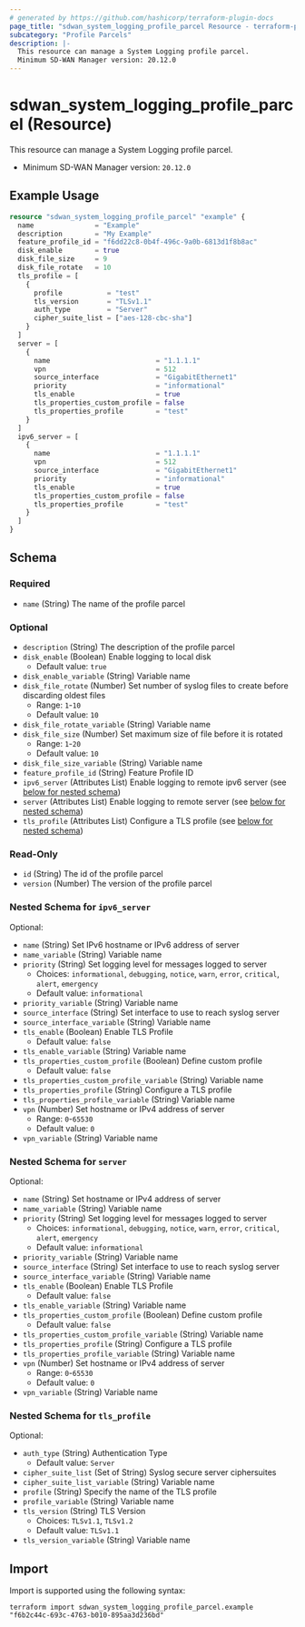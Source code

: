 ```yaml
---
# generated by https://github.com/hashicorp/terraform-plugin-docs
page_title: "sdwan_system_logging_profile_parcel Resource - terraform-provider-sdwan"
subcategory: "Profile Parcels"
description: |-
  This resource can manage a System Logging profile parcel.
  Minimum SD-WAN Manager version: 20.12.0
---
```


# sdwan_system_logging_profile_parcel (Resource)

This resource can manage a System Logging profile parcel.
  - Minimum SD-WAN Manager version: `20.12.0`

## Example Usage

```terraform
resource "sdwan_system_logging_profile_parcel" "example" {
  name               = "Example"
  description        = "My Example"
  feature_profile_id = "f6dd22c8-0b4f-496c-9a0b-6813d1f8b8ac"
  disk_enable        = true
  disk_file_size     = 9
  disk_file_rotate   = 10
  tls_profile = [
    {
      profile           = "test"
      tls_version       = "TLSv1.1"
      auth_type         = "Server"
      cipher_suite_list = ["aes-128-cbc-sha"]
    }
  ]
  server = [
    {
      name                          = "1.1.1.1"
      vpn                           = 512
      source_interface              = "GigabitEthernet1"
      priority                      = "informational"
      tls_enable                    = true
      tls_properties_custom_profile = false
      tls_properties_profile        = "test"
    }
  ]
  ipv6_server = [
    {
      name                          = "1.1.1.1"
      vpn                           = 512
      source_interface              = "GigabitEthernet1"
      priority                      = "informational"
      tls_enable                    = true
      tls_properties_custom_profile = false
      tls_properties_profile        = "test"
    }
  ]
}
```

<!-- schema generated by tfplugindocs -->
## Schema

### Required

- `name` (String) The name of the profile parcel

### Optional

- `description` (String) The description of the profile parcel
- `disk_enable` (Boolean) Enable logging to local disk
  - Default value: `true`
- `disk_enable_variable` (String) Variable name
- `disk_file_rotate` (Number) Set number of syslog files to create before discarding oldest files
  - Range: `1`-`10`
  - Default value: `10`
- `disk_file_rotate_variable` (String) Variable name
- `disk_file_size` (Number) Set maximum size of file before it is rotated
  - Range: `1`-`20`
  - Default value: `10`
- `disk_file_size_variable` (String) Variable name
- `feature_profile_id` (String) Feature Profile ID
- `ipv6_server` (Attributes List) Enable logging to remote ipv6 server (see [below for nested schema](#nestedatt--ipv6_server))
- `server` (Attributes List) Enable logging to remote server (see [below for nested schema](#nestedatt--server))
- `tls_profile` (Attributes List) Configure a TLS profile (see [below for nested schema](#nestedatt--tls_profile))

### Read-Only

- `id` (String) The id of the profile parcel
- `version` (Number) The version of the profile parcel

<a id="nestedatt--ipv6_server"></a>
### Nested Schema for `ipv6_server`

Optional:

- `name` (String) Set IPv6 hostname or IPv6 address of server
- `name_variable` (String) Variable name
- `priority` (String) Set logging level for messages logged to server
  - Choices: `informational`, `debugging`, `notice`, `warn`, `error`, `critical`, `alert`, `emergency`
  - Default value: `informational`
- `priority_variable` (String) Variable name
- `source_interface` (String) Set interface to use to reach syslog server
- `source_interface_variable` (String) Variable name
- `tls_enable` (Boolean) Enable TLS Profile
  - Default value: `false`
- `tls_enable_variable` (String) Variable name
- `tls_properties_custom_profile` (Boolean) Define custom profile
  - Default value: `false`
- `tls_properties_custom_profile_variable` (String) Variable name
- `tls_properties_profile` (String) Configure a TLS profile
- `tls_properties_profile_variable` (String) Variable name
- `vpn` (Number) Set hostname or IPv4 address of server
  - Range: `0`-`65530`
  - Default value: `0`
- `vpn_variable` (String) Variable name


<a id="nestedatt--server"></a>
### Nested Schema for `server`

Optional:

- `name` (String) Set hostname or IPv4 address of server
- `name_variable` (String) Variable name
- `priority` (String) Set logging level for messages logged to server
  - Choices: `informational`, `debugging`, `notice`, `warn`, `error`, `critical`, `alert`, `emergency`
  - Default value: `informational`
- `priority_variable` (String) Variable name
- `source_interface` (String) Set interface to use to reach syslog server
- `source_interface_variable` (String) Variable name
- `tls_enable` (Boolean) Enable TLS Profile
  - Default value: `false`
- `tls_enable_variable` (String) Variable name
- `tls_properties_custom_profile` (Boolean) Define custom profile
  - Default value: `false`
- `tls_properties_custom_profile_variable` (String) Variable name
- `tls_properties_profile` (String) Configure a TLS profile
- `tls_properties_profile_variable` (String) Variable name
- `vpn` (Number) Set hostname or IPv4 address of server
  - Range: `0`-`65530`
  - Default value: `0`
- `vpn_variable` (String) Variable name


<a id="nestedatt--tls_profile"></a>
### Nested Schema for `tls_profile`

Optional:

- `auth_type` (String) Authentication Type
  - Default value: `Server`
- `cipher_suite_list` (Set of String) Syslog secure server ciphersuites
- `cipher_suite_list_variable` (String) Variable name
- `profile` (String) Specify the name of the TLS profile
- `profile_variable` (String) Variable name
- `tls_version` (String) TLS Version
  - Choices: `TLSv1.1`, `TLSv1.2`
  - Default value: `TLSv1.1`
- `tls_version_variable` (String) Variable name

## Import

Import is supported using the following syntax:

```shell
terraform import sdwan_system_logging_profile_parcel.example "f6b2c44c-693c-4763-b010-895aa3d236bd"
```
